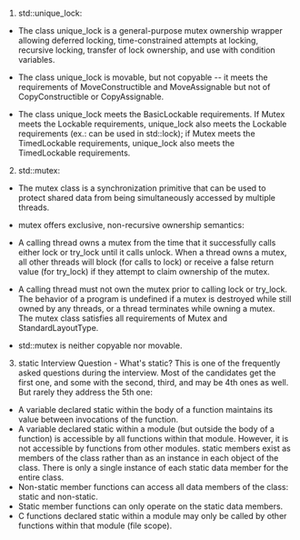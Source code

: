 1. std::unique_lock:

- The class unique_lock is a general-purpose mutex ownership wrapper allowing deferred locking, time-constrained attempts at locking, recursive locking, transfer of lock ownership, and use with condition variables.

- The class unique_lock is movable, but not copyable -- it meets the requirements of MoveConstructible and MoveAssignable but not of CopyConstructible or CopyAssignable.

- The class unique_lock meets the BasicLockable requirements. If Mutex meets the Lockable requirements, unique_lock also meets the Lockable requirements (ex.: can be used in std::lock); if Mutex meets the TimedLockable requirements, unique_lock also meets the TimedLockable requirements.

2. std::mutex:
- The mutex class is a synchronization primitive that can be used to protect shared data from being simultaneously accessed by multiple threads.

- mutex offers exclusive, non-recursive ownership semantics:

- A calling thread owns a mutex from the time that it successfully calls either lock or try_lock until it calls unlock.
When a thread owns a mutex, all other threads will block (for calls to lock) or receive a false return value (for try_lock) if they attempt to claim ownership of the mutex.
- A calling thread must not own the mutex prior to calling lock or try_lock.
The behavior of a program is undefined if a mutex is destroyed while still owned by any threads, or a thread terminates while owning a mutex. The mutex class satisfies all requirements of Mutex and StandardLayoutType.

- std::mutex is neither copyable nor movable.


3. static
Interview Question - What's static?
This is one of the frequently asked questions during the interview. Most of the candidates get the first one, and some with the second, third, and may be 4th ones as well. But rarely they address the 5th one:

- A variable declared static within the body of a function maintains its value between invocations of the function.
- A variable declared static within a module (but outside the body of a function) is accessible by all functions within that module. However, it is not accessible by functions from other modules.
static members exist as members of the class rather than as an instance in each object of the class. There is only a single instance of each static data member for the entire class.
- Non-static member functions can access all data members of the class: static and non-static. 
- Static member functions can only operate on the static data members.
- C functions declared static within a module may only be called by other functions within that module (file scope).